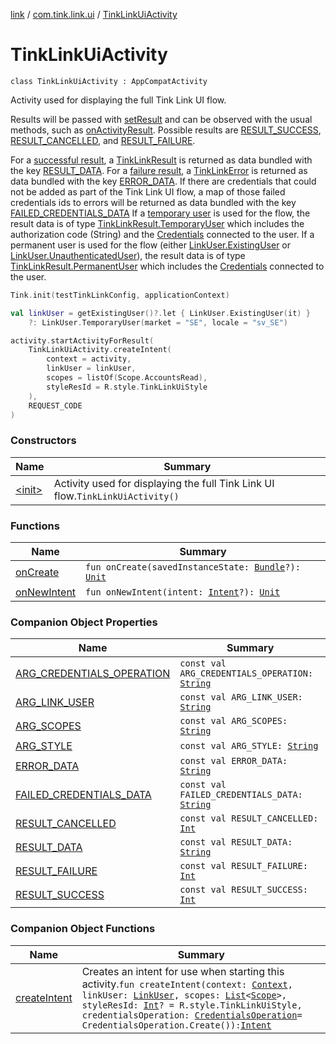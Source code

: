[link](../../index.md) / [com.tink.link.ui](../index.md) / [TinkLinkUiActivity](./index.md)

# TinkLinkUiActivity

`class TinkLinkUiActivity : AppCompatActivity`

Activity used for displaying the full Tink Link UI flow.

Results will be passed with [setResult](#) and can be observed with the usual methods,
such as [onActivityResult](#). Possible results are [RESULT_SUCCESS](-r-e-s-u-l-t_-s-u-c-c-e-s-s.md), [RESULT_CANCELLED](-r-e-s-u-l-t_-c-a-n-c-e-l-l-e-d.md),
and [RESULT_FAILURE](-r-e-s-u-l-t_-f-a-i-l-u-r-e.md).

For a [successful result](-r-e-s-u-l-t_-s-u-c-c-e-s-s.md), a [TinkLinkResult](../-tink-link-result/index.md) is returned as data bundled
with the key [RESULT_DATA](-r-e-s-u-l-t_-d-a-t-a.md).
For a [failure result](-r-e-s-u-l-t_-f-a-i-l-u-r-e.md), a [TinkLinkError](../-tink-link-error/index.md) is returned as data bundled with
the key [ERROR_DATA](-e-r-r-o-r_-d-a-t-a.md).
If there are credentials that could not be added as part of the Tink Link UI flow, a map of
those failed credentials ids to errors will be returned as data bundled with the key [FAILED_CREDENTIALS_DATA](-f-a-i-l-e-d_-c-r-e-d-e-n-t-i-a-l-s_-d-a-t-a.md)
If a [temporary user](../-link-user/-temporary-user/index.md) is used for the flow, the result data is of type [TinkLinkResult.TemporaryUser](../-tink-link-result/-temporary-user/index.md)
which includes the authorization code (String) and the [Credentials](../../com.tink.model.credentials/-credentials/index.md) connected to the user.
If a permanent user is used for the flow (either [LinkUser.ExistingUser](../-link-user/-existing-user/index.md) or [LinkUser.UnauthenticatedUser](../-link-user/-unauthenticated-user/index.md)),
the result data is of type [TinkLinkResult.PermanentUser](../-tink-link-result/-permanent-user/index.md) which includes the [Credentials](../../com.tink.model.credentials/-credentials/index.md) connected
to the user.

``` kotlin
Tink.init(testTinkLinkConfig, applicationContext)

val linkUser = getExistingUser()?.let { LinkUser.ExistingUser(it) }
    ?: LinkUser.TemporaryUser(market = "SE", locale = "sv_SE")

activity.startActivityForResult(
    TinkLinkUiActivity.createIntent(
        context = activity,
        linkUser = linkUser,
        scopes = listOf(Scope.AccountsRead),
        styleResId = R.style.TinkLinkUiStyle
    ),
    REQUEST_CODE
)
```

### Constructors

| Name | Summary |
|---|---|
| [&lt;init&gt;](-init-.md) | Activity used for displaying the full Tink Link UI flow.`TinkLinkUiActivity()` |

### Functions

| Name | Summary |
|---|---|
| [onCreate](on-create.md) | `fun onCreate(savedInstanceState: `[`Bundle`](https://developer.android.com/reference/android/os/Bundle.html)`?): `[`Unit`](https://kotlinlang.org/api/latest/jvm/stdlib/kotlin/-unit/index.html) |
| [onNewIntent](on-new-intent.md) | `fun onNewIntent(intent: `[`Intent`](https://developer.android.com/reference/android/content/Intent.html)`?): `[`Unit`](https://kotlinlang.org/api/latest/jvm/stdlib/kotlin/-unit/index.html) |

### Companion Object Properties

| Name | Summary |
|---|---|
| [ARG_CREDENTIALS_OPERATION](-a-r-g_-c-r-e-d-e-n-t-i-a-l-s_-o-p-e-r-a-t-i-o-n.md) | `const val ARG_CREDENTIALS_OPERATION: `[`String`](https://kotlinlang.org/api/latest/jvm/stdlib/kotlin/-string/index.html) |
| [ARG_LINK_USER](-a-r-g_-l-i-n-k_-u-s-e-r.md) | `const val ARG_LINK_USER: `[`String`](https://kotlinlang.org/api/latest/jvm/stdlib/kotlin/-string/index.html) |
| [ARG_SCOPES](-a-r-g_-s-c-o-p-e-s.md) | `const val ARG_SCOPES: `[`String`](https://kotlinlang.org/api/latest/jvm/stdlib/kotlin/-string/index.html) |
| [ARG_STYLE](-a-r-g_-s-t-y-l-e.md) | `const val ARG_STYLE: `[`String`](https://kotlinlang.org/api/latest/jvm/stdlib/kotlin/-string/index.html) |
| [ERROR_DATA](-e-r-r-o-r_-d-a-t-a.md) | `const val ERROR_DATA: `[`String`](https://kotlinlang.org/api/latest/jvm/stdlib/kotlin/-string/index.html) |
| [FAILED_CREDENTIALS_DATA](-f-a-i-l-e-d_-c-r-e-d-e-n-t-i-a-l-s_-d-a-t-a.md) | `const val FAILED_CREDENTIALS_DATA: `[`String`](https://kotlinlang.org/api/latest/jvm/stdlib/kotlin/-string/index.html) |
| [RESULT_CANCELLED](-r-e-s-u-l-t_-c-a-n-c-e-l-l-e-d.md) | `const val RESULT_CANCELLED: `[`Int`](https://kotlinlang.org/api/latest/jvm/stdlib/kotlin/-int/index.html) |
| [RESULT_DATA](-r-e-s-u-l-t_-d-a-t-a.md) | `const val RESULT_DATA: `[`String`](https://kotlinlang.org/api/latest/jvm/stdlib/kotlin/-string/index.html) |
| [RESULT_FAILURE](-r-e-s-u-l-t_-f-a-i-l-u-r-e.md) | `const val RESULT_FAILURE: `[`Int`](https://kotlinlang.org/api/latest/jvm/stdlib/kotlin/-int/index.html) |
| [RESULT_SUCCESS](-r-e-s-u-l-t_-s-u-c-c-e-s-s.md) | `const val RESULT_SUCCESS: `[`Int`](https://kotlinlang.org/api/latest/jvm/stdlib/kotlin/-int/index.html) |

### Companion Object Functions

| Name | Summary |
|---|---|
| [createIntent](create-intent.md) | Creates an intent for use when starting this activity.`fun createIntent(context: `[`Context`](https://developer.android.com/reference/android/content/Context.html)`, linkUser: `[`LinkUser`](../-link-user/index.md)`, scopes: `[`List`](https://kotlinlang.org/api/latest/jvm/stdlib/kotlin.collections/-list/index.html)`<`[`Scope`](../../com.tink.model.user/-scope/index.md)`>, styleResId: `[`Int`](https://kotlinlang.org/api/latest/jvm/stdlib/kotlin/-int/index.html)`? = R.style.TinkLinkUiStyle, credentialsOperation: `[`CredentialsOperation`](../-credentials-operation/index.md)` = CredentialsOperation.Create()): `[`Intent`](https://developer.android.com/reference/android/content/Intent.html) |
